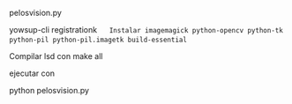 
pelosvision.py

yowsup-cli registrationk
` ` ` 
Instalar
imagemagick
python-opencv
python-tk
python-pil
python-pil.imagetk
build-essential
` ` ` 

Compilar lsd con make all

ejecutar con 

python pelosvision.py

